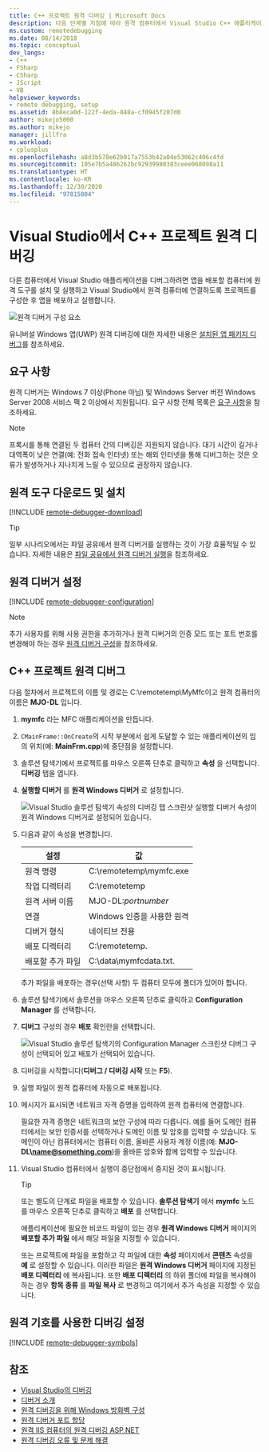 ```yaml
---
title: C++ 프로젝트 원격 디버깅 | Microsoft Docs
description: 다음 단계별 지침에 따라 원격 컴퓨터에서 Visual Studio C++ 애플리케이션을 디버그하는 방법을 알아봅니다.
ms.custom: remotedebugging
ms.date: 08/14/2018
ms.topic: conceptual
dev_langs:
- C++
- FSharp
- CSharp
- JScript
- VB
helpviewer_keywords:
- remote debugging, setup
ms.assetid: 8b8eca0d-122f-4eda-848a-cf0945f207d0
author: mikejo5000
ms.author: mikejo
manager: jillfra
ms.workload:
- cplusplus
ms.openlocfilehash: a8d3b578e62b917a7553b42a04e53062c406c4fd
ms.sourcegitcommit: 105e7b5a486262bc92939980383ceee068098a11
ms.translationtype: HT
ms.contentlocale: ko-KR
ms.lasthandoff: 12/30/2020
ms.locfileid: "97815804"
---
```

# <a name="remote-debugging-a-c-project-in-visual-studio"></a>Visual Studio에서 C++ 프로젝트 원격 디버깅
다른 컴퓨터에서 Visual Studio 애플리케이션을 디버그하려면 앱을 배포할 컴퓨터에 원격 도구를 설치 및 실행하고 Visual Studio에서 원격 컴퓨터에 연결하도록 프로젝트를 구성한 후 앱을 배포하고 실행합니다.

![원격 디버거 구성 요소](../debugger/media/remote-debugger-client-apps.png "Remote_debugger_components")

유니버설 Windows 앱(UWP) 원격 디버깅에 대한 자세한 내용은 [설치된 앱 패키지 디버그](debug-installed-app-package.md)를 참조하세요.

## <a name="requirements"></a>요구 사항

원격 디버거는 Windows 7 이상(Phone 아님) 및 Windows Server 버전 Windows Server 2008 서비스 팩 2 이상에서 지원됩니다. 요구 사항 전체 목록은 [요구 사항](../debugger/remote-debugging.md#requirements_msvsmon)을 참조하세요.

> [!NOTE]
> 프록시를 통해 연결된 두 컴퓨터 간의 디버깅은 지원되지 않습니다. 대기 시간이 길거나 대역폭이 낮은 연결(예: 전화 접속 인터넷) 또는 해외 인터넷을 통해 디버그하는 것은 오류가 발생하거나 지나치게 느릴 수 있으므로 권장하지 않습니다.

## <a name="download-and-install-the-remote-tools"></a>원격 도구 다운로드 및 설치

[!INCLUDE [remote-debugger-download](../debugger/includes/remote-debugger-download.md)]

> [!TIP]
> 일부 시나리오에서는 파일 공유에서 원격 디버거를 실행하는 것이 가장 효율적일 수 있습니다. 자세한 내용은 [파일 공유에서 원격 디버거 실행](../debugger/remote-debugging.md#fileshare_msvsmon)을 참조하세요.

## <a name="set-up-the-remote-debugger"></a><a name="BKMK_setup"></a> 원격 디버거 설정

[!INCLUDE [remote-debugger-configuration](../debugger/includes/remote-debugger-configuration.md)]

> [!NOTE]
> 추가 사용자를 위해 사용 권한을 추가하거나 원격 디버거의 인증 모드 또는 포트 번호를 변경해야 하는 경우 [원격 디버거 구성](../debugger/remote-debugging.md#configure_msvsmon)을 참조하세요.

## <a name="remote-debug-a-c-project"></a><a name="remote_cplusplus"></a> C++ 프로젝트 원격 디버그
 다음 절차에서 프로젝트의 이름 및 경로는 C:\remotetemp\MyMfc이고 원격 컴퓨터의 이름은 **MJO-DL** 입니다.

1. **mymfc** 라는 MFC 애플리케이션을 만듭니다.

2. `CMainFrame::OnCreate`의 시작 부분에서 쉽게 도달할 수 있는 애플리케이션의 임의 위치(예: **MainFrm.cpp**)에 중단점을 설정합니다.

3. 솔루션 탐색기에서 프로젝트를 마우스 오른쪽 단추로 클릭하고 **속성** 을 선택합니다. **디버깅** 탭을 엽니다.

4. **실행할 디버거** 를 **원격 Windows 디버거** 로 설정합니다.

    ![Visual Studio 솔루션 탐색기 속성의 디버깅 탭 스크린샷 실행할 디버거 속성이 원격 Windows 디버거로 설정되어 있습니다.](../debugger/media/remotedebuggingcplus.png)

5. 다음과 같이 속성을 변경합니다.

   |설정|값|
   |-|-|
   |원격 명령|C:\remotetemp\mymfc.exe|
   |작업 디렉터리|C:\remotetemp|
   |원격 서버 이름|MJO-DL:*portnumber*|
   |연결|Windows 인증을 사용한 원격|
   |디버거 형식|네이티브 전용|
   |배포 디렉터리|C:\remotetemp.|
   |배포할 추가 파일|C:\data\mymfcdata.txt.|

    추가 파일을 배포하는 경우(선택 사항) 두 컴퓨터 모두에 폴더가 있어야 합니다.

6. 솔루션 탐색기에서 솔루션을 마우스 오른쪽 단추로 클릭하고 **Configuration Manager** 를 선택합니다.

7. **디버그** 구성의 경우 **배포** 확인란을 선택합니다.

    ![Visual Studio 솔루션 탐색기의 Configuration Manager 스크린샷 디버그 구성이 선택되어 있고 배포가 선택되어 있습니다.](../debugger/media/remotedebugcplusdeploy.png)

8. 디버깅을 시작합니다(**디버그 / 디버깅 시작** 또는 **F5**).

9. 실행 파일이 원격 컴퓨터에 자동으로 배포됩니다.

10. 메시지가 표시되면 네트워크 자격 증명을 입력하여 원격 컴퓨터에 연결합니다.

     필요한 자격 증명은 네트워크의 보안 구성에 따라 다릅니다. 예를 들어 도메인 컴퓨터에서는 보안 인증서를 선택하거나 도메인 이름 및 암호를 입력할 수 있습니다. 도메인이 아닌 컴퓨터에서는 컴퓨터 이름, 올바른 사용자 계정 이름(예: <strong>MJO-DL\name@something.com</strong>)을 올바른 암호와 함께 입력할 수 있습니다.

11. Visual Studio 컴퓨터에서 실행이 중단점에서 중지된 것이 표시됩니다.

    > [!TIP]
    > 또는 별도의 단계로 파일을 배포할 수 있습니다. **솔루션 탐색기** 에서 **mymfc** 노드를 마우스 오른쪽 단추로 클릭하고 **배포** 를 선택합니다.

    애플리케이션에 필요한 비코드 파일이 있는 경우 **원격 Windows 디버거** 페이지의 **배포할 추가 파일** 에서 해당 파일을 지정할 수 있습니다.

    또는 프로젝트에 파일을 포함하고 각 파일에 대한 **속성** 페이지에서 **콘텐츠** 속성을 **예** 로 설정할 수 있습니다. 이러한 파일은 **원격 Windows 디버거** 페이지에 지정된 **배포 디렉터리** 에 복사됩니다. 또한 **배포 디렉터리** 의 하위 폴더에 파일을 복사해야 하는 경우 **항목 종류** 를 **파일 복사** 로 변경하고 여기에서 추가 속성을 지정할 수 있습니다.

## <a name="set-up-debugging-with-remote-symbols"></a>원격 기호를 사용한 디버깅 설정

[!INCLUDE [remote-debugger-symbols](../debugger/includes/remote-debugger-symbols.md)]

## <a name="see-also"></a>참조
- [Visual Studio의 디버깅](../debugger/index.yml)
- [디버거 소개](../debugger/debugger-feature-tour.md)
- [원격 디버깅을 위해 Windows 방화벽 구성](../debugger/configure-the-windows-firewall-for-remote-debugging.md)
- [원격 디버거 포트 할당](../debugger/remote-debugger-port-assignments.md)
- [원격 IIS 컴퓨터의 원격 디버깅 ASP.NET](../debugger/remote-debugging-aspnet-on-a-remote-iis-computer.md)
- [원격 디버깅 오류 및 문제 해결](../debugger/remote-debugging-errors-and-troubleshooting.md)